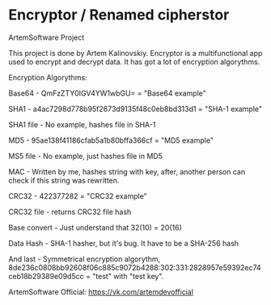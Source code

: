 # Encryptor / Renamed cipherstor
ArtemSoftware Project

This project is done by Artem Kalinovskiy. Encryptor is a multifunctional app used to encrypt and decrypt data. It has got a lot of encryption algorythms.

Encryption Algorythms:

Base64 - QmFzZTY0IGV4YW1wbGU= = "Base64 example"

SHA1 - a4ac7298d778b95f2673d9135f48c0eb8bd313d1 = "SHA-1 example"

SHA1 file - No example, hashes file in SHA-1

MD5 - 95ae138f41186cfab5a1b80bffa366cf = "MD5 example"

MS5 file - No example, just hashes file in MD5

MAC - Written by me, hashes string with key, after, another person can check if this string was rewritten.

CRC32 - 422377282 = "CRC32 example"

CRC32 file - returns CRC32 file hash

Base convert - Just understand that 32(10) = 20(16)

Data Hash - SHA-1 hasher, but it's bug. It have to be a SHA-256 hash

And last - Symmetrical encryption algorythm, 8de236c0808bb92608f06c885c9072b4288:302:331:2828957e59392ec74ceb18b29389e09d5cc = "test" with "test key".




ArtemSoftware Official: https://vk.com/artemdevofficial
